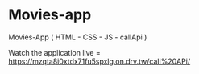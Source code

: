 # Movies-app
Movies-App ( HTML - CSS - JS - callApi )

Watch the application live = 
https://mzqta8i0xtdx71fu5spxlg.on.drv.tw/call%20APi/

